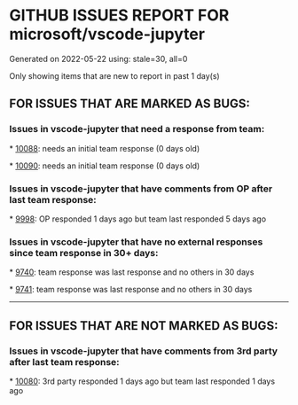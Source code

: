 
# GITHUB ISSUES REPORT FOR microsoft/vscode-jupyter


Generated on 2022-05-22 using: stale=30, all=0


Only showing items that are new to report in past 1 day(s)


## FOR ISSUES THAT ARE MARKED AS BUGS:


### Issues in vscode-jupyter that need a response from team:


\* [10088](https://github.com/microsoft/vscode-jupyter/issues/10088 "the background color of inline figure out of control"): needs an initial team response (0 days old)

\* [10090](https://github.com/microsoft/vscode-jupyter/issues/10090 "The Kernel crashed while executing cross_validate for the decision tree on the remote server"): needs an initial team response (0 days old)

### Issues in vscode-jupyter that have comments from OP after last team response:


\* [9998](https://github.com/microsoft/vscode-jupyter/issues/9998 "Closing Interactive window opens terminal"): OP responded 1 days ago but team last responded 5 days ago

### Issues in vscode-jupyter that have no external responses since team response in 30+ days:


\* [9740](https://github.com/microsoft/vscode-jupyter/issues/9740 "BUG:Always need to 'install tensorboard'"): team response was last response and no others in 30 days

\* [9741](https://github.com/microsoft/vscode-jupyter/issues/9741 "Kernel Crashes with "): team response was last response and no others in 30 days

---

## FOR ISSUES THAT ARE NOT MARKED AS BUGS:


### Issues in vscode-jupyter that have comments from 3rd party after last team response:


\* [10080](https://github.com/microsoft/vscode-jupyter/issues/10080 "Log parsing extension"): 3rd party responded 1 days ago but team last responded 1 days ago
